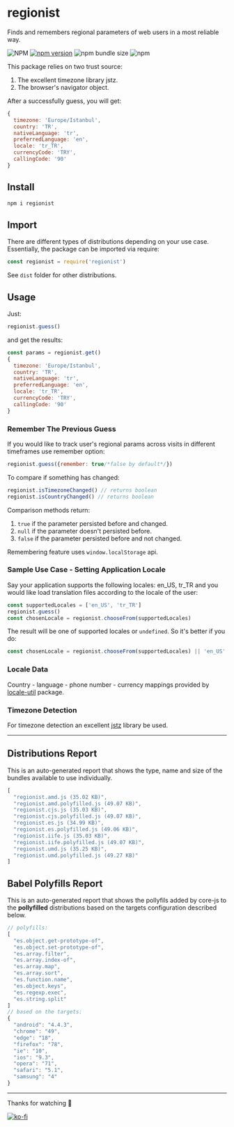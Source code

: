 # regionist
Finds and remembers regional parameters of web users in a most reliable way.

![NPM](https://img.shields.io/npm/l/regionist)
[![npm version](https://badge.fury.io/js/regionist.svg)](https://badge.fury.io/js/regionist)
![npm bundle size](https://img.shields.io/bundlephobia/min/regionist)
![npm](https://img.shields.io/npm/dy/regionist)

This package relies on two trust source:
1. The excellent timezone library jstz.
2. The browser's navigator object.

After a successfully guess, you will get:
```js
{
  timezone: 'Europe/Istanbul',
  country: 'TR',
  nativeLanguage: 'tr',
  preferredLanguage: 'en',
  locale: 'tr_TR',
  currencyCode: 'TRY',
  callingCode: '90'
}
```

## Install
```sh
npm i regionist
```

## Import
There are different types of distributions depending on your use case. Essentially, the package can be imported via require:
```js
const regionist = require('regionist')
```
See `dist` folder for other distributions.

## Usage
Just:
```js
regionist.guess()
```
and get the results:
```js
const params = regionist.get()
{
  timezone: 'Europe/Istanbul',
  country: 'TR',
  nativeLanguage: 'tr',
  preferredLanguage: 'en',
  locale: 'tr_TR',
  currencyCode: 'TRY',
  callingCode: '90'
}
```
### Remember The Previous Guess
If you would like to track user's regional params across visits in different timeframes use remember option:
```js
regionist.guess({remember: true/*false by default*/})
```
To compare if something has changed:
```js
regionist.isTimezoneChanged() // returns boolean
regionist.isCountryChanged() // returns boolean
```
Comparison methods return:
1. `true` if the parameter persisted before and changed.
2. `null` if the parameter doesn't persisted before.
3. `false` if the parameter persisted before and not changed.

Remembering feature uses `window.localStorage` api.
### Sample Use Case - Setting Application Locale
Say your application supports the following locales: en_US, tr_TR and you would like load translation files according to the locale of the user:
```js
const supportedLocales = ['en_US', 'tr_TR']
regionist.guess()
const chosenLocale = regionist.chooseFrom(supportedLocales)
```
The result will be one of supported locales or `undefined`. So it's better if you do:
```js
const chosenLocale = regionist.chooseFrom(supportedLocales) || 'en_US'
```
### Locale Data
Country - language - phone number - currency mappings provided by [locale-util][5ed25735] package.
### Timezone Detection
For timezone detection an excellent [jstz](https://bitbucket.org/pellepim/jstimezonedetect) library be used.

  [76e81095]: https://github.com/muratgozel/local-storage-pro "Local Storage Pro"
  [5ed25735]: https://github.com/muratgozel/locale-util "locale-util"

---

## Distributions Report
This is an auto-generated report that shows the type, name and size of the bundles available to use individually.

[comment]: # (DISTRIBUTIONS_REPORT_START)
```js
[
  "regionist.amd.js (35.02 KB)",
  "regionist.amd.polyfilled.js (49.07 KB)",
  "regionist.cjs.js (35.03 KB)",
  "regionist.cjs.polyfilled.js (49.07 KB)",
  "regionist.es.js (34.99 KB)",
  "regionist.es.polyfilled.js (49.06 KB)",
  "regionist.iife.js (35.03 KB)",
  "regionist.iife.polyfilled.js (49.07 KB)",
  "regionist.umd.js (35.25 KB)",
  "regionist.umd.polyfilled.js (49.27 KB)"
]
```
[comment]: # (DISTRIBUTIONS_REPORT_END)

## Babel Polyfills Report
This is an auto-generated report that shows the pollyfils added by core-js to the **pollyfilled** distributions based on the targets configuration described below.

[comment]: # (BABEL_POLYFILLS_REPORT_START)
```js
// polyfills:
[
  "es.object.get-prototype-of",
  "es.object.set-prototype-of",
  "es.array.filter",
  "es.array.index-of",
  "es.array.map",
  "es.array.sort",
  "es.function.name",
  "es.object.keys",
  "es.regexp.exec",
  "es.string.split"
]
// based on the targets:
{
  "android": "4.4.3",
  "chrome": "49",
  "edge": "18",
  "firefox": "78",
  "ie": "10",
  "ios": "9.3",
  "opera": "71",
  "safari": "5.1",
  "samsung": "4"
}
```
[comment]: # (BABEL_POLYFILLS_REPORT_END)

---

Thanks for watching 🐬

[![ko-fi](https://www.ko-fi.com/img/githubbutton_sm.svg)](https://ko-fi.com/F1F1RFO7)
